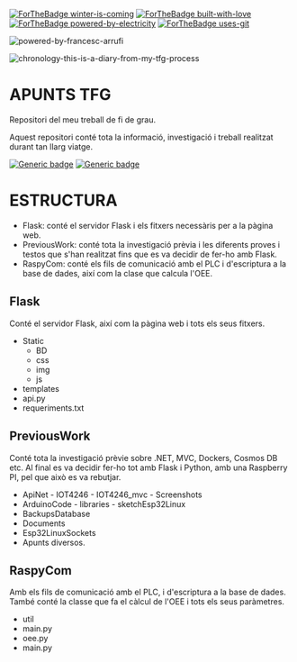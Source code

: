 [![ForTheBadge winter-is-coming](http://ForTheBadge.com/images/badges/winter-is-coming.svg)](http://ForTheBadge.com)
[![ForTheBadge built-with-love](http://ForTheBadge.com/images/badges/built-with-love.svg)](https://GitHub.com/Naereen/)
[![ForTheBadge powered-by-electricity](http://ForTheBadge.com/images/badges/powered-by-electricity.svg)](http://ForTheBadge.com)
[![ForTheBadge uses-git](http://ForTheBadge.com/images/badges/uses-git.svg)](https://GitHub.com/)

![powered-by-francesc-arrufi](https://user-images.githubusercontent.com/55920937/200260447-dfed043a-6ff3-471d-b6b3-4e9601472b21.svg)

![chronology-this-is-a-diary-from-my-tfg-process](https://user-images.githubusercontent.com/55920937/201152650-08d420c4-5ad6-4d96-bb12-2a7dee1c6c52.svg)

APUNTS TFG
===========
Repositori del meu treball de fi de grau.

Aquest repositori conté tota la informació, investigació i treball realitzat durant tan llarg viatge.

[![Generic badge](https://img.shields.io/badge/License-Apache2-<COLOR>.svg)](https://github.com/6q4598/TFG/blob/main/LICENSE)
[![Generic badge](https://img.shields.io/badge/Web-cellerarrufi.com-<COLOR>.svg)](https://www.cellerarrufi.com)

ESTRUCTURA
==========
- Flask: conté el servidor Flask i els fitxers necessàris per a la pàgina web.
- PreviousWork: conté tota la investigació prèvia i les diferents proves i testos que s'han realitzat fins que es va decidir de fer-ho amb Flask.
- RaspyCom: conté els fils de comunicació amb el PLC i d'escriptura a la base de dades, així com la clase que calcula l'OEE.

Flask
-----
Conté el servidor Flask, així com la pàgina web i tots els seus fitxers.

- Static
	- BD
	- css
	- img
	- js
- templates
- api.py
- requeriments.txt

PreviousWork
------------
Conté tota la investigació prèvie sobre .NET, MVC, Dockers, Cosmos DB etc. Al final es va decidir fer-ho tot amb Flask i Python, amb una Raspberry PI, pel que això es va rebutjar.

- ApiNet
		- IOT4246
		- IOT4246_mvc
		- Screenshots
- ArduinoCode
		- libraries
		- sketchEsp32Linux
- BackupsDatabase
- Documents
- Esp32LinuxSockets
- Apunts diversos.

RaspyCom
--------
Amb els fils de comunicació amb el PLC, i d'escriptura a la base de dades. També conté la classe que fa el càlcul de l'OEE i tots els seus paràmetres.

- util
- main.py
- oee.py
- main.py
